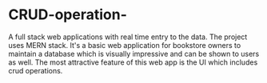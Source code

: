 # CRUD-operation-
A full stack web applications with real time entry to the data. The project uses MERN stack. It's a basic web application for bookstore owners to maintain a database which is visually impressive and can be shown to users as well. The most attractive feature of this web app is the UI which includes crud operations. 
